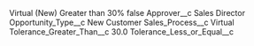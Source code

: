 <?xml version="1.0" encoding="UTF-8"?>
<CustomMetadata xmlns="http://soap.sforce.com/2006/04/metadata" xmlns:xsi="http://www.w3.org/2001/XMLSchema-instance" xmlns:xsd="http://www.w3.org/2001/XMLSchema">
    <label>Virtual (New) Greater than 30%</label>
    <protected>false</protected>
    <values>
        <field>Approver__c</field>
        <value xsi:type="xsd:string">Sales Director</value>
    </values>
    <values>
        <field>Opportunity_Type__c</field>
        <value xsi:type="xsd:string">New Customer</value>
    </values>
    <values>
        <field>Sales_Process__c</field>
        <value xsi:type="xsd:string">Virtual</value>
    </values>
    <values>
        <field>Tolerance_Greater_Than__c</field>
        <value xsi:type="xsd:double">30.0</value>
    </values>
    <values>
        <field>Tolerance_Less_or_Equal__c</field>
        <value xsi:nil="true"/>
    </values>
</CustomMetadata>
